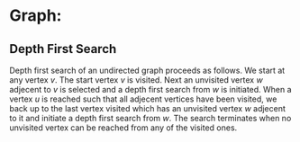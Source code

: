 
# Graph:
## Depth First Search
Depth first search of an undirected graph proceeds as follows. We start at any vertex *v*. The start vertex *v* is visited. 
Next an unvisited vertex *w* adjecent to *v* is selected and a depth first search from *w* is initiated. 
When a vertex *u* is reached such that all adjecent vertices have been visited, we back up to the last vertex visited which has an unvisited vertex *w* 
adjecent to it and initiate a depth first search from *w*. The search terminates when no unvisited vertex can be reached from any of the visited ones.
